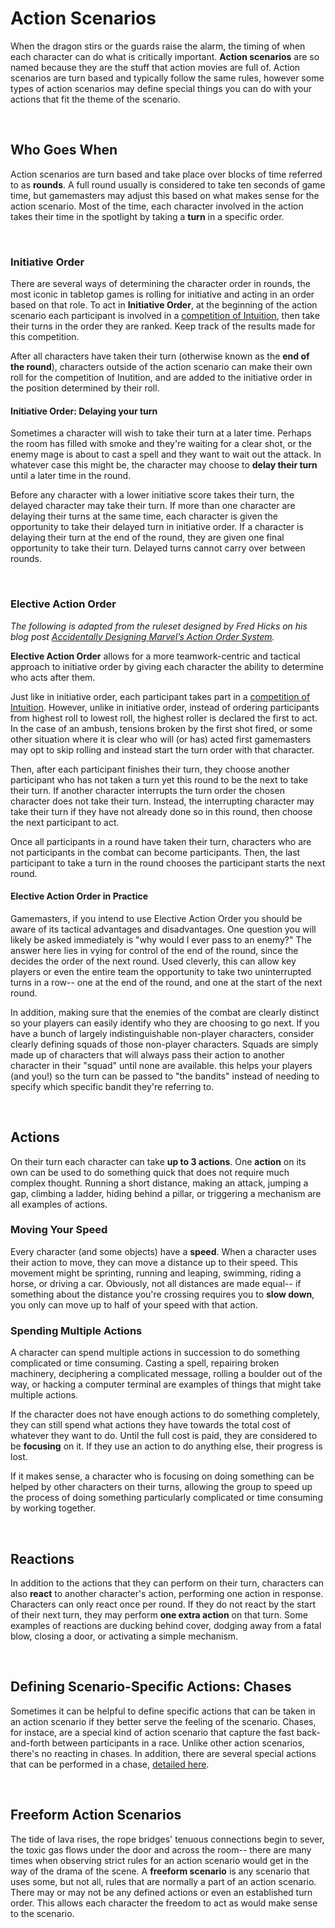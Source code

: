 # Action Scenarios
When the dragon stirs or the guards raise the alarm, the timing of when each character can do what is critically important. **Action scenarios** are so named because they are the stuff that action movies are full of. Action scenarios are turn based and typically follow the same rules, however some types of action scenarios may define special things you can do with your actions that fit the theme of the scenario.

<br/>

## Who Goes When

Action scenarios are turn based and take place over blocks of time referred to as **rounds**. A full round usually is considered to take ten seconds of game time, but gamemasters may adjust this based on what makes sense for the action scenario. Most of the time, each character involved in the action takes their time in the spotlight by taking a **turn** in a specific order.

<br/>

### Initiative Order

There are several ways of determining the character order in rounds, the most iconic in tabletop games is rolling for initiative and acting in an order based on that role. To act in **Initiative Order**, at the beginning of the action scenario each participant is involved in a [competition of Intuition](../gameplay/tests.md#Competitions), then take their turns in the order they are ranked. Keep track of the results made for this competition.

After all characters have taken their turn (otherwise known as the **end of the round**), characters outside of the action scenario can make their own roll for the competition of Inutition, and are added to the initiative order in the position determined by their roll.

#### Initiative Order: Delaying your turn

Sometimes a character will wish to take their turn at a later time. Perhaps the room has filled with smoke and they're waiting for a clear shot, or the enemy mage is about to cast a spell and they want to wait out the attack. In whatever case this might be, the character may choose to **delay their turn** until a later time in the round.

Before any character with a lower initiative score takes their turn, the delayed character may take their turn. If more than one character are delaying their turns at the same time, each character is given the opportunity to take their delayed turn in initiative order. If a character is delaying their turn at the end of the round, they are given one final opportunity to take their turn. Delayed turns cannot carry over between rounds.

<br/>

### Elective Action Order

_The following is adapted from the ruleset designed by Fred Hicks on his blog post [Accidentally Designing Marvel’s Action Order System](http://www.deadlyfredly.com/2012/02/marvel/)._

**Elective Action Order** allows for a more teamwork-centric and tactical approach to initiative order by giving each character the ability to determine who acts after them.

Just like in initiative order, each participant takes part in a [competition of Intuition](../gameplay/tests.md#Competitions). However, unlike in initiative order, instead of ordering participants from highest roll to lowest roll, the highest roller is declared the first to act. In the case of an ambush, tensions broken by the first shot fired, or some other situation where it is clear who will (or has) acted first gamemasters may opt to skip rolling and instead start the turn order with that character.

Then, after each participant finishes their turn, they choose another participant who has not taken a turn yet this round to be the next to take their turn. If another character interrupts the turn order the chosen character does not take their turn. Instead, the interrupting character may take their turn if they have not already done so in this round, then choose the next participant to act.

Once all participants in a round have taken their turn, characters who are not participants in the combat can become participants. Then, the last participant to take a turn in the round chooses the participant starts the next round.

#### Elective Action Order in Practice

Gamemasters, if you intend to use Elective Action Order you should be aware of its tactical advantages and disadvantages. One question you will likely be asked immediately is "why would I ever pass to an enemy?" The answer here lies in vying for control of the end of the round, since the decides the order of the next round. Used cleverly, this can allow key players or even the entire team the opportunity to take two uninterrupted turns in a row-- one at the end of the round, and one at the start of the next round.

In addition, making sure that the enemies of the combat are clearly distinct so your players can easily identify who they are choosing to go next. If you have a bunch of largely indistinguishable non-player characters, consider clearly defining squads of those non-player characters. Squads are simply made up of characters that will always pass their action to another character in their "squad" until none are available. this helps your players (and you!) so the turn can be passed to "the bandits" instead of needing to specify which specific bandit they're referring to.

<br/>

## Actions

On their turn each character can take **up to 3 actions**. One **action** on its own can be used to do something quick that does not require much complex thought. Running a short distance, making an attack, jumping a gap, climbing a ladder, hiding behind a pillar, or triggering a mechanism are all examples of actions.

### Moving Your Speed

Every character (and some objects) have a **speed**. When a character uses their action to move, they can move a distance up to their speed. This movement might be sprinting, running and leaping, swimming, riding a horse, or driving a car. Obviously, not all distances are made equal-- if something about the distance you're crossing requires you to **slow down**, you only can move up to half of your speed with that action.

### Spending Multiple Actions

A character can spend multiple actions in succession to do something complicated or time consuming. Casting a spell, repairing broken machinery, deciphering a complicated message, rolling a boulder out of the way, or hacking a computer terminal are examples of things that might take multiple actions.

If the character does not have enough actions to do something completely, they can still spend what actions they have towards the total cost of whatever they want to do. Until the full cost is paid, they are considered to be **focusing** on it. If they use an action to do anything else, their progress is lost.

If it makes sense, a character who is focusing on doing something can be helped by other characters on their turns, allowing the group to speed up the process of doing something particularly complicated or time consuming by working together.



<br/>

## Reactions

In addition to the actions that they can perform on their turn, characters can also **react** to another character's action, performing one action in response. Characters can only react once per round. If they do not react by the start of their next turn, they may perform **one extra action** on that turn. Some examples of reactions are ducking behind cover, dodging away from a fatal blow, closing a door, or activating a simple mechanism.

<br/>

## Defining Scenario-Specific Actions: Chases

Sometimes it can be helpful to define specific actions that can be taken in an action scenario if they better serve the feeling of the scenario. Chases, for instace, are a special kind of action scenario that capture the fast back-and-forth between participants in a race. Unlike other action scenarios, there's no reacting in chases. In addition, there are several special actions that can be performed in a chase, [detailed here](chases.md).

<br/>

## Freeform Action Scenarios

The tide of lava rises, the rope bridges' tenuous connections begin to sever, the toxic gas flows under the door and across the room-- there are many times when observing strict rules for an action scenario would get in the way of the drama of the scene. A **freeform scenario** is any scenario that uses some, but not all, rules that are normally a part of an action scenario. There may or may not be any defined actions or even an established turn order. This allows each character the freedom to act as would make sense to the scenario.

<br/>
